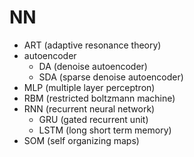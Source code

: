 # NN

- ART (adaptive resonance theory)
- autoencoder
    - DA (denoise autoencoder)
    - SDA (sparse denoise autoencoder)
- MLP (multiple layer perceptron)
- RBM (restricted boltzmann machine)
- RNN (recurrent neural network)
    - GRU (gated recurrent unit)
    - LSTM (long short term memory)
- SOM (self organizing maps)

